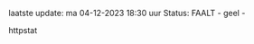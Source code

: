 laatste update: 
ma 04-12-2023 18:30   uur 
Status: FAALT - geel - 
<div class="service Y">httpstat</div>